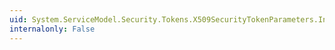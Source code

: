```yaml
---
uid: System.ServiceModel.Security.Tokens.X509SecurityTokenParameters.InitializeSecurityTokenRequirement(System.IdentityModel.Selectors.SecurityTokenRequirement)
internalonly: False
---
```

